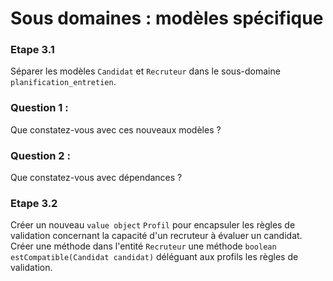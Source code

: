 # Sous domaines : modèles spécifique

### Etape 3.1

Séparer les modèles `Candidat` et `Recruteur` dans le sous-domaine `planification_entretien`.

### Question 1 :

Que constatez-vous avec ces nouveaux modèles ?

### Question 2 :

Que constatez-vous avec dépendances ?

### Etape 3.2

Créer un nouveau `value object` `Profil` pour encapsuler les règles de validation concernant la capacité d'un recruteur
à évaluer un candidat.
Créer une méthode dans l'entité `Recruteur` une méthode `boolean estCompatible(Candidat candidat)` déléguant aux profils
les règles de validation. 
